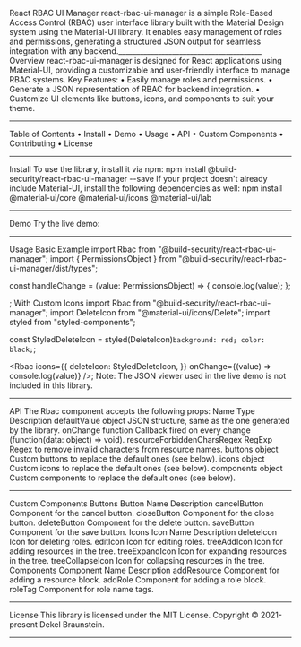 React RBAC UI Manager
react-rbac-ui-manager is a simple Role-Based Access Control (RBAC) user interface library built with the Material Design system using the Material-UI library. It enables easy management of roles and permissions, generating a structured JSON output for seamless integration with any backend.________________________________________
Overview
react-rbac-ui-manager is designed for React applications using Material-UI, providing a customizable and user-friendly interface to manage RBAC systems.
Key Features:
•	Easily manage roles and permissions.
•	Generate a JSON representation of RBAC for backend integration.
•	Customize UI elements like buttons, icons, and components to suit your theme.
________________________________________
Table of Contents
•	Install
•	Demo
•	Usage
•	API
•	Custom Components
•	Contributing
•	License
________________________________________
Install
To use the library, install it via npm:
npm install @build-security/react-rbac-ui-manager --save
If your project doesn't already include Material-UI, install the following dependencies as well:
npm install @material-ui/core @material-ui/icons @material-ui/lab
________________________________________
Demo
Try the live demo:
 
________________________________________
Usage
Basic Example
import Rbac from "@build-security/react-rbac-ui-manager";
import { PermissionsObject } from "@build-security/react-rbac-ui-manager/dist/types";

const handleChange = (value: PermissionsObject) => {
  console.log(value);
};

<Rbac onChange={handleChange} />;
With Custom Icons
import Rbac from "@build-security/react-rbac-ui-manager";
import DeleteIcon from "@material-ui/icons/Delete";
import styled from "styled-components";

const StyledDeleteIcon = styled(DeleteIcon)`
  background: red;
  color: black;
`;

<Rbac
  icons={{
    deleteIcon: StyledDeleteIcon,
  }}
  onChange={(value) => console.log(value)}
/>;
Note: The JSON viewer used in the live demo is not included in this library.
________________________________________
API
<Rbac />
The Rbac component accepts the following props:
Name	Type	Description
defaultValue	object	JSON structure, same as the one generated by the library.
onChange	function	Callback fired on every change (function(data: object) => void).
resourceForbiddenCharsRegex	RegExp	Regex to remove invalid characters from resource names.
buttons	object	Custom buttons to replace the default ones (see below).
icons	object	Custom icons to replace the default ones (see below).
components	object	Custom components to replace the default ones (see below).
________________________________________
Custom Components
Buttons
Button Name	Description
cancelButton	Component for the cancel button.
closeButton	Component for the close button.
deleteButton	Component for the delete button.
saveButton	Component for the save button.
Icons
Icon Name	Description
deleteIcon	Icon for deleting roles.
editIcon	Icon for editing roles.
treeAddIcon	Icon for adding resources in the tree.
treeExpandIcon	Icon for expanding resources in the tree.
treeCollapseIcon	Icon for collapsing resources in the tree.
Components
Component Name	Description
addResource	Component for adding a resource block.
addRole	Component for adding a role block.
roleTag	Component for role name tags.
________________________________________
License
This library is licensed under the MIT License.
Copyright © 2021-present Dekel Braunstein.
________________________________________
